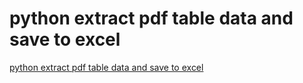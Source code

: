 # python extract pdf table data and save to excel
[python extract pdf table data and save to excel](https://aiwithcloud.com/2022/09/15/python_extract_pdf_table_data_and_save_to_excel/)